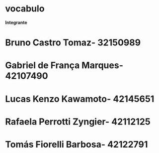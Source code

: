 # vocabulo
<b>Integrante<b>
# Bruno Castro Tomaz- 32150989
# Gabriel de França Marques- 42107490
# Lucas Kenzo Kawamoto- 42145651
# Rafaela Perrotti Zyngier- 42112125
# Tomás Fiorelli Barbosa- 42122791
